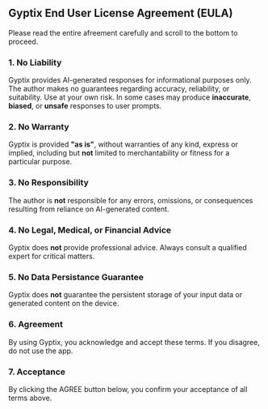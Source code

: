 ## Gyptix End User License Agreement (EULA)

Please read the entire afreement carefully and scroll to the bottom to proceed.

### 1. No Liability  
Gyptix provides AI-generated responses for informational purposes only. The author makes no guarantees regarding accuracy, reliability, or suitability. Use at your own risk. In some cases may produce **inaccurate**, **biased**, or **unsafe** responses to user prompts.  

### 2. No Warranty  
Gyptix is provided **"as is"**, without warranties of any kind, express or implied, including but **not** limited to merchantability or fitness for a particular purpose.  

### 3. No Responsibility  
The author is **not** responsible for any errors, omissions, or consequences resulting from reliance on AI-generated content.  

### 4. No Legal, Medical, or Financial Advice  
Gyptix does **not** provide professional advice. Always consult a qualified expert for critical matters.  

### 5. No Data Persistance Guarantee  
Gyptix does **not** guarantee the persistent storage of your input data or generated content on the device.  

### 6. Agreement  
By using Gyptix, you acknowledge and accept these terms. If you disagree, do not use the app.  

### 7. Acceptance  
By clicking the AGREE button below, you confirm your acceptance of all terms above.  

